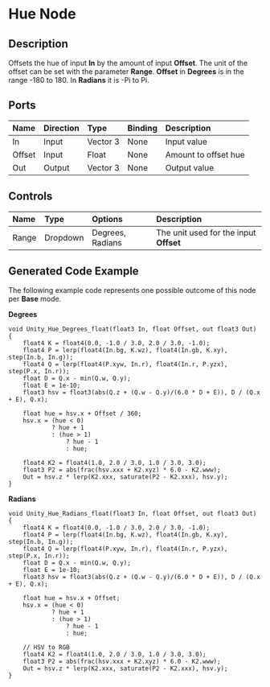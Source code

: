 # Hue Node

## Description

Offsets the hue of input **In** by the amount of input **Offset**. The unit of the offset can be set with the parameter **Range**. **Offset** in **Degrees** is in the range -180 to 180. In **Radians** it is -Pi to Pi.

## Ports

| Name        | Direction           | Type  | Binding | Description |
|:------------ |:-------------|:-----|:---|:---|
| In      | Input | Vector 3 | None | Input value |
| Offset      | Input | Float    | None | Amount to offset hue |
| Out | Output      |    Vector 3 | None | Output value |

## Controls

| Name        | Type           | Options  | Description |
|:------------ |:-------------|:-----|:---|
| Range      | Dropdown | Degrees, Radians | The unit used for the input **Offset** |

## Generated Code Example

The following example code represents one possible outcome of this node per **Base** mode.

**Degrees**

```
void Unity_Hue_Degrees_float(float3 In, float Offset, out float3 Out)
{
    float4 K = float4(0.0, -1.0 / 3.0, 2.0 / 3.0, -1.0);
    float4 P = lerp(float4(In.bg, K.wz), float4(In.gb, K.xy), step(In.b, In.g));
    float4 Q = lerp(float4(P.xyw, In.r), float4(In.r, P.yzx), step(P.x, In.r));
    float D = Q.x - min(Q.w, Q.y);
    float E = 1e-10;
    float3 hsv = float3(abs(Q.z + (Q.w - Q.y)/(6.0 * D + E)), D / (Q.x + E), Q.x);

    float hue = hsv.x + Offset / 360;
    hsv.x = (hue < 0)
            ? hue + 1
            : (hue > 1)
                ? hue - 1
                : hue;

    float4 K2 = float4(1.0, 2.0 / 3.0, 1.0 / 3.0, 3.0);
    float3 P2 = abs(frac(hsv.xxx + K2.xyz) * 6.0 - K2.www);
    Out = hsv.z * lerp(K2.xxx, saturate(P2 - K2.xxx), hsv.y);
}
```

**Radians**

```
void Unity_Hue_Radians_float(float3 In, float Offset, out float3 Out)
{
    float4 K = float4(0.0, -1.0 / 3.0, 2.0 / 3.0, -1.0);
    float4 P = lerp(float4(In.bg, K.wz), float4(In.gb, K.xy), step(In.b, In.g));
    float4 Q = lerp(float4(P.xyw, In.r), float4(In.r, P.yzx), step(P.x, In.r));
    float D = Q.x - min(Q.w, Q.y);
    float E = 1e-10;
    float3 hsv = float3(abs(Q.z + (Q.w - Q.y)/(6.0 * D + E)), D / (Q.x + E), Q.x);

    float hue = hsv.x + Offset;
    hsv.x = (hue < 0)
            ? hue + 1
            : (hue > 1)
                ? hue - 1
                : hue;

    // HSV to RGB
    float4 K2 = float4(1.0, 2.0 / 3.0, 1.0 / 3.0, 3.0);
    float3 P2 = abs(frac(hsv.xxx + K2.xyz) * 6.0 - K2.www);
    Out = hsv.z * lerp(K2.xxx, saturate(P2 - K2.xxx), hsv.y);
}
```